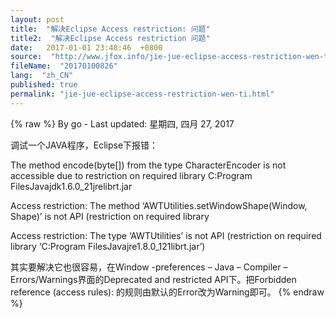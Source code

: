 ```yaml
---
layout: post
title:  "解决Eclipse Access restriction: 问题"
title2:  "解决Eclipse Access restriction 问题"
date:   2017-01-01 23:48:46  +0800
source:  "http://www.jfox.info/jie-jue-eclipse-access-restriction-wen-ti.html"
fileName:  "20170100826"
lang:  "zh_CN"
published: true
permalink: "jie-jue-eclipse-access-restriction-wen-ti.html"
---
```

{% raw %}
By go - Last updated: 星期四, 四月 27, 2017

调试一个JAVA程序，Eclipse下报错：

The method encode(byte[]) from the type CharacterEncoder is not
accessible due to restriction on required library C:Program
FilesJavajdk1.6.0_21jrelibrt.jar

Access restriction: The method ‘AWTUtilities.setWindowShape(Window, Shape)’ is not API (restriction on required library

Access restriction: The type ‘AWTUtilities’ is not API (restriction on required library ‘C:Program FilesJavajre1.8.0_121librt.jar’)

其实要解决它也很容易，在Window -preferences – Java – Compiler –
Errors/Warnings界面的Deprecated and restricted API下。把Forbidden
reference (access rules): 的规则由默认的Error改为Warning即可。
{% endraw %}
